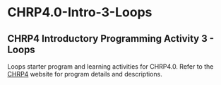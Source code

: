 # CHRP4.0-Intro-3-Loops

## CHRP4 Introductory Programming Activity 3 - Loops

Loops starter program and learning activities for CHRP4.0. Refer to the
[CHRP4](https://mirobo.tech/chrp4) website for program details and descriptions.
